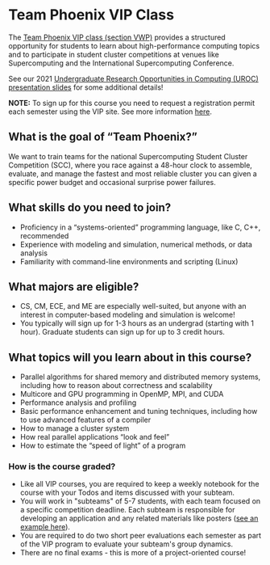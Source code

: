 # Team Phoenix VIP Class

The [Team Phoenix VIP class (section VWP)](https://vip.gatech.edu/teams/vwp) provides a structured opportunity for students to learn about high-performance computing topics and to participate in student cluster competitions at venues like Supercomputing and the International Supercomputing Conference.

See our 2021 [Undergraduate Research Opportunities in Computing (UROC) presentation slides](files/2021/Team_Phoenix_VIP_UROC_Spring_2021.pdf) for some additional details!

**NOTE:** To sign up for this course you need to request a registration permit each semester using the VIP site. See more information [here](https://vip.gatech.edu/apply-undergraduate-students).  

## What is the goal of “Team Phoenix?”
We want to train teams for the national Supercomputing Student Cluster Competition (SCC), where you race against a 48-hour clock to assemble, evaluate, and manage the fastest and most reliable cluster you can given a specific power budget and occasional surprise power failures.

## What skills do you need to join?
* Proficiency in a “systems-oriented” programming language, like C, C++, recommended
* Experience with modeling and simulation, numerical methods, or data analysis
* Familiarity with command-line environments and scripting (Linux)

## What majors are eligible? 
* CS, CM, ECE, and ME are especially well-suited, but anyone with an interest in computer-based modeling and simulation is welcome!
* You typically will sign up for 1-3 hours as an undergrad (starting with 1 hour). Graduate students can sign up for up to 3 credit hours.

## What topics will you learn about in this course?
* Parallel algorithms for shared memory and distributed memory systems, including how to reason about correctness and scalability
* Multicore and GPU programming in OpenMP, MPI, and CUDA
* Performance analysis and profiling
* Basic performance enhancement and tuning techniques, including how to use advanced features of a compiler
* How to manage a cluster system
* How real parallel applications “look and feel”
* How to estimate the “speed of light” of a program

### How is the course graded?
* Like all VIP courses, you are required to keep a weekly notebook for the course with your Todos and items discussed with your subteam. 
* You will work in "subteams" of 5-7 students, with each team focused on a specific competition deadline. Each subteam is responsible for developing an application and any related materials like posters ([see an example here](files/2020/gt_vscc_supercomputing20_poster.pdf)).
* You are required to do two short peer evaluations each semester as part of the VIP program to evaluate your subteam's group dynamics.
* There are no final exams - this is more of a project-oriented course!

